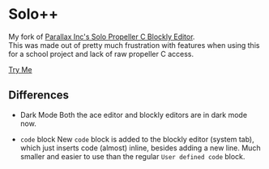 # Solo++

My fork of [Parallax Inc's Solo Propeller C Blockly Editor](https://github.com/parallaxinc/solo).  
This was made out of pretty much frustration with features when using this for a school project and lack of raw propeller C access.

[Try Me](https://dvvcz.github.io/solo/index.html)

## Differences

* Dark Mode
Both the ace editor and blockly editors are in dark mode now.

* ``code`` block
New ``code`` block is added to the blockly editor (system tab), which just inserts code (almost) inline, besides adding a new line.
Much smaller and easier to use than the regular ``User defined code`` block.